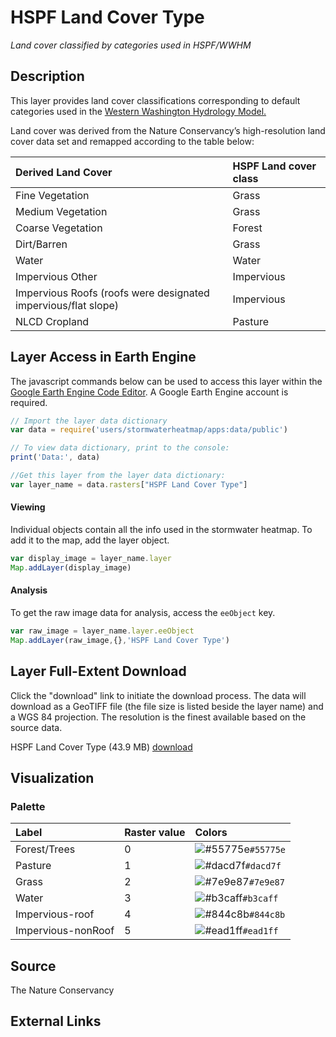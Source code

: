 HSPF Land Cover Type
================

*Land cover classified by categories used in HSPF/WWHM*

## Description

This layer provides land cover classifications corresponding to default
categories used in the [Western Washington Hydrology
Model.](https://ecology.wa.gov/Regulations-Permits/Guidance-technical-assistance/Stormwater-permittee-guidance-resources/Stormwater-manuals/Western-Washington-Hydrology-Model#latest)

Land cover was derived from the Nature Conservancy’s high-resolution
land cover data set and remapped according to the table below:

| Derived Land Cover                                             | HSPF Land cover class |
|:---------------------------------------------------------------|:----------------------|
| Fine Vegetation                                                | Grass                 |
| Medium Vegetation                                              | Grass                 |
| Coarse Vegetation                                              | Forest                |
| Dirt/Barren                                                    | Grass                 |
| Water                                                          | Water                 |
| Impervious Other                                               | Impervious            |
| Impervious Roofs (roofs were designated impervious/flat slope) | Impervious            |
| NLCD Cropland                                                  | Pasture               |

## Layer Access in Earth Engine

The javascript commands below can be used to access this layer within
the [Google Earth Engine Code
Editor](https://developers.google.com/earth-engine/guides/playground). A
Google Earth Engine account is required.

``` javascript
// Import the layer data dictionary
var data = require('users/stormwaterheatmap/apps:data/public')

// To view data dictionary, print to the console:
print('Data:', data)

//Get this layer from the layer data dictionary: 
var layer_name = data.rasters["HSPF Land Cover Type"]
```

#### Viewing

Individual objects contain all the info used in the stormwater heatmap.
To add it to the map, add the layer object.

``` javascript
var display_image = layer_name.layer
Map.addLayer(display_image)
```

#### Analysis

To get the raw image data for analysis, access the `eeObject` key.

``` javascript
var raw_image = layer_name.layer.eeObject
Map.addLayer(raw_image,{},'HSPF Land Cover Type')
```

## Layer Full-Extent Download

Click the "download" link to initiate the download process. The data will download as a GeoTIFF file (the file size is listed beside the layer name) and a WGS 84 projection. The resolution is the finest available based on the source data.

HSPF Land Cover Type (43.9 MB) [download](https://storage.googleapis.com/live_data_layers/rasters/HSPF_Land_Cover_Type.tif)

## Visualization

### Palette

| Label              | Raster value | Colors                                                                    |
|:-------------------|:-------------|:--------------------------------------------------------------------------|
| Forest/Trees       | 0            | ![\#55775e](https://via.placeholder.com/15/55775e/000000?text=+)`#55775e` |
| Pasture            | 1            | ![\#dacd7f](https://via.placeholder.com/15/dacd7f/000000?text=+)`#dacd7f` |
| Grass              | 2            | ![\#7e9e87](https://via.placeholder.com/15/7e9e87/000000?text=+)`#7e9e87` |
| Water              | 3            | ![\#b3caff](https://via.placeholder.com/15/b3caff/000000?text=+)`#b3caff` |
| Impervious-roof    | 4            | ![\#844c8b](https://via.placeholder.com/15/844c8b/000000?text=+)`#844c8b` |
| Impervious-nonRoof | 5            | ![\#ead1ff](https://via.placeholder.com/15/ead1ff/000000?text=+)`#ead1ff` |

## Source

The Nature Conservancy

## External Links
